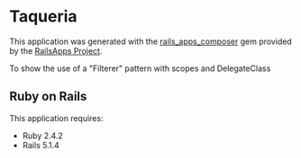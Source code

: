 Taqueria
================

This application was generated with the [rails_apps_composer](https://github.com/RailsApps/rails_apps_composer) gem
provided by the [RailsApps Project](http://railsapps.github.io/).

To show the use of a "Filterer" pattern with scopes and DelegateClass

Ruby on Rails
-------------

This application requires:

- Ruby 2.4.2
- Rails 5.1.4

